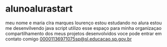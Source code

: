 # alunoalurastart
meu nome e maria clra marques lourenço
estou estudando no alura 
estou me desenvilvendo java script
utilizo esse espaço para minha organizaçao compartilhamento dos meus projetos desenvolvidos 
voce pode entrar em contato comigo 00001136971075sp@sl.educacao.sp.gov.br
